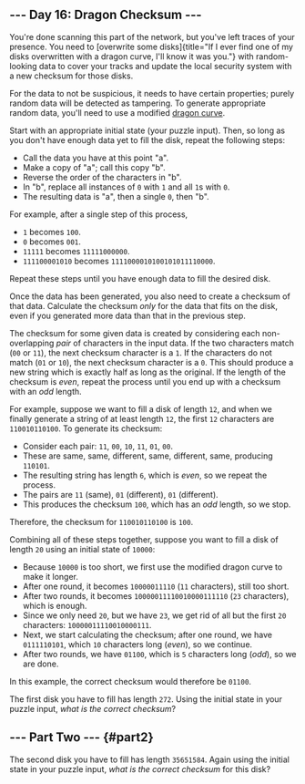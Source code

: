 ## \-\-- Day 16: Dragon Checksum \-\--

You\'re done scanning this part of the network, but you\'ve left traces
of your presence. You need to [overwrite some
disks]{title="If I ever find one of my disks overwritten with a dragon curve, I'll know it was you."}
with random-looking data to cover your tracks and update the local
security system with a new checksum for those disks.

For the data to not be suspicious, it needs to have certain properties;
purely random data will be detected as tampering. To generate
appropriate random data, you\'ll need to use a modified [dragon
curve](https://en.wikipedia.org/wiki/Dragon_curve).

Start with an appropriate initial state (your puzzle input). Then, so
long as you don\'t have enough data yet to fill the disk, repeat the
following steps:

-   Call the data you have at this point \"a\".
-   Make a copy of \"a\"; call this copy \"b\".
-   Reverse the order of the characters in \"b\".
-   In \"b\", replace all instances of `0` with `1` and all `1`s with
    `0`.
-   The resulting data is \"a\", then a single `0`, then \"b\".

For example, after a single step of this process,

-   `1` becomes `100`.
-   `0` becomes `001`.
-   `11111` becomes `11111000000`.
-   `111100001010` becomes `1111000010100101011110000`.

Repeat these steps until you have enough data to fill the desired disk.

Once the data has been generated, you also need to create a checksum of
that data. Calculate the checksum *only* for the data that fits on the
disk, even if you generated more data than that in the previous step.

The checksum for some given data is created by considering each
non-overlapping *pair* of characters in the input data. If the two
characters match (`00` or `11`), the next checksum character is a `1`.
If the characters do not match (`01` or `10`), the next checksum
character is a `0`. This should produce a new string which is exactly
half as long as the original. If the length of the checksum is *even*,
repeat the process until you end up with a checksum with an *odd*
length.

For example, suppose we want to fill a disk of length `12`, and when we
finally generate a string of at least length `12`, the first `12`
characters are `110010110100`. To generate its checksum:

-   Consider each pair: `11`, `00`, `10`, `11`, `01`, `00`.
-   These are same, same, different, same, different, same, producing
    `110101`.
-   The resulting string has length `6`, which is *even*, so we repeat
    the process.
-   The pairs are `11` (same), `01` (different), `01` (different).
-   This produces the checksum `100`, which has an *odd* length, so we
    stop.

Therefore, the checksum for `110010110100` is `100`.

Combining all of these steps together, suppose you want to fill a disk
of length `20` using an initial state of `10000`:

-   Because `10000` is too short, we first use the modified dragon curve
    to make it longer.
-   After one round, it becomes `10000011110` (`11` characters), still
    too short.
-   After two rounds, it becomes `10000011110010000111110` (`23`
    characters), which is enough.
-   Since we only need `20`, but we have `23`, we get rid of all but the
    first `20` characters: `10000011110010000111`.
-   Next, we start calculating the checksum; after one round, we have
    `0111110101`, which `10` characters long (*even*), so we continue.
-   After two rounds, we have `01100`, which is `5` characters long
    (*odd*), so we are done.

In this example, the correct checksum would therefore be `01100`.

The first disk you have to fill has length `272`. Using the initial
state in your puzzle input, *what is the correct checksum*?


## \-\-- Part Two \-\-- {#part2}

The second disk you have to fill has length `35651584`. Again using the
initial state in your puzzle input, *what is the correct checksum* for
this disk?
